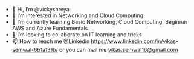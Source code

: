 - 👋 Hi, I’m @vickyshreya
- 👀 I’m interested in Networking and Cloud Computing
- 🌱 I’m currently learning Basic Networking, Cloud Computing, Beginner AWS and Azure Fundamentals
- 💞️ I’m looking to collaborate on IT learning and tricks
- 📫 How to reach me @Linkedin https://www.linkedin.com/in/vikas-semwal-6b1a131b/ or you can mail me vikas.semwal16@gmail.com

<!---
vickyshreya/vickyshreya is a ✨ special ✨ repository because its `README.md` (this file) appears on your GitHub profile.
You can click the Preview link to take a look at your changes.
--->
